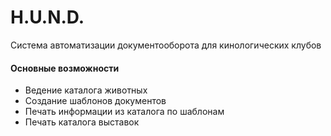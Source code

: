 # H.U.N.D.
Система автоматизации документооборота для кинологических клубов

#### Основные возможности
 - Ведение каталога животных
 - Создание шаблонов документов
 - Печать информации из каталога по шаблонам
 - Печать каталога выставок
 
